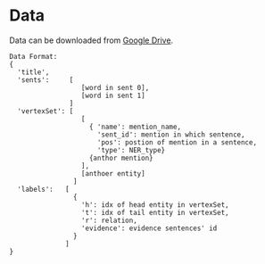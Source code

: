 # Data

Data can be downloaded from [Google Drive](https://drive.google.com/drive/folders/1KYKJBEsD0gZVjAvHSfsIer8-XWeSyJ7m?usp=sharing).



```
Data Format:
{
  'title',
  'sents':     [
                  [word in sent 0],
                  [word in sent 1]
               ]
  'vertexSet': [
                  [
                    { 'name': mention_name, 
                      'sent_id': mention in which sentence, 
                      'pos': postion of mention in a sentence, 
                      'type': NER_type}
                    {anthor mention}
                  ], 
                  [anthoer entity]
                ]
  'labels':   [
                {
                  'h': idx of head entity in vertexSet,
                  't': idx of tail entity in vertexSet,
                  'r': relation,
                  'evidence': evidence sentences' id
                }
              ]
}
```
